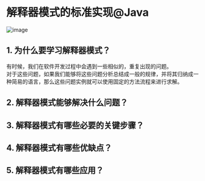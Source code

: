 # 解释器模式的标准实现@Java
![image](https://user-images.githubusercontent.com/64548919/131346781-dc6c27fc-083e-4d6a-a968-8809f3777221.png)
## 1. 为什么要学习解释器模式？
有时候，我们在软件开发过程中会遇到一些相似的，重复出现的问题。         
对于这些问题，如果我们能够将这些问题分析总结成一般的规律，并将其归纳成一种简易的语言，那么这些问题实例就可以使用固定的方法流程来进行求解。        
## 2. 解释器模式能够解决什么问题？
## 3. 解释器模式有哪些必要的关键步骤？
## 4. 解释器模式有哪些优缺点？
## 5. 解释器模式有哪些应用？
